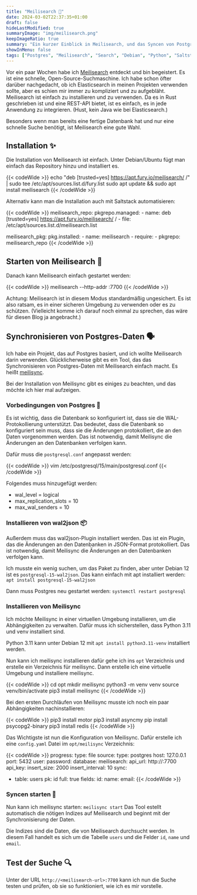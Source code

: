 ```yaml
---
title: "Meilisearch 🔎"
date: 2024-03-02T22:37:35+01:00
draft: false
hideLastModified: true
summaryImage: "img/meilisearch.png"
keepImageRatio: true
summary: "Ein kurzer Einblick in Meilisearch, und das Syncen von Postgres Daten."
showInMenu: false
tags: ["Postgres", "Meilisearch", "Search", "Debian", "Python", "Saltstack"]
---
```


Vor ein paar Wochen habe ich [Meilisearch](https://www.meilisearch.com/) entdeckt und bin begeistert. Es ist eine schnelle, Open-Source-Suchmaschine. Ich habe schon öfter darüber nachgedacht, ob ich Elasticsearch in meinen Projekten verwenden sollte, aber es schien mir immer zu kompliziert und zu aufgebläht. Meilisearch ist einfach zu installieren und zu verwenden. Da es in Rust geschrieben ist und eine REST-API bietet, ist es einfach, es in jede Anwendung zu integrieren. (Hust, kein Java wie bei Elasticsearch.)

Besonders wenn man bereits eine fertige Datenbank hat und nur eine schnelle Suche benötigt, ist Meilisearch eine gute Wahl.

## Installation ✨
Die Installation von Meilisearch ist einfach. Unter Debian/Ubuntu fügt man einfach das Repository hinzu und installiert es.


{{< codeWide >}}
echo "deb [trusted=yes] https://apt.fury.io/meilisearch/ /" | sudo tee /etc/apt/sources.list.d/fury.list
sudo apt update && sudo apt install meilisearch
{{< /codeWide >}}

Alternativ kann man die Installation auch mit Saltstack automatisieren:

{{< codeWide >}}
meilisearch_repo:
  pkgrepo.managed:
    - name: deb [trusted=yes] https://apt.fury.io/meilisearch/ /
    - file: /etc/apt/sources.list.d/meilisearch.list

meilisearch_pkg:
  pkg.installed:
    - name: meilisearch
    - require:
      - pkgrepo: meilisearch_repo
{{< /codeWide >}}


## Starten von Meilisearch 🚀
Danach kann Meilisearch einfach gestartet werden:

{{< codeWide >}}
meilisearch --http-addr <your-ip>:7700
{{< /codeWide >}}

Achtung: Meilisearch ist in diesem Modus standardmäßig ungesichert. Es ist also ratsam, es in einer sicheren Umgebung zu verwenden oder es zu schützen. (Vielleicht komme ich darauf noch einmal zu sprechen, das wäre für diesen Blog ja angebracht.)

## Synchronisieren von Postgres-Daten 🗣️
Ich habe ein Projekt, das auf Postgres basiert, und ich wollte Meilisearch darin verwenden. Glücklicherweise gibt es ein Tool, das das Synchronisieren von Postgres-Daten mit Meilisearch einfach macht. Es heißt [meilisync](https://github.com/long2ice/meilisync).

Bei der Installation von Meilisync gibt es einiges zu beachten, und das möchte ich hier mal aufzeigen.

### Vorbedingungen von Postgres  🐘
Es ist wichtig, dass die Datenbank so konfiguriert ist, dass sie die WAL-Protokollierung unterstützt. Das bedeutet, dass die Datenbank so konfiguriert sein muss, dass sie die Änderungen protokolliert, die an den Daten vorgenommen werden. Das ist notwendig, damit Meilisync die Änderungen an den Datenbanken verfolgen kann.

Dafür muss die `postgresql.conf` angepasst werden:

{{< codeWide >}}
vim /etc/postgresql/15/main/postgresql.conf
{{< /codeWide >}}


Folgendes muss hinzugefügt werden:
  - wal_level = logical
  - max_replication_slots = 10
  - max_wal_senders = 10

### Installieren von wal2json 📦
Außerdem muss das wal2json-Plugin installiert werden. Das ist ein Plugin, das die Änderungen an den Datenbanken in JSON-Format protokolliert. Das ist notwendig, damit Meilisync die Änderungen an den Datenbanken verfolgen kann.

Ich musste ein wenig suchen, um das Paket zu finden, aber unter Debian 12 ist es `postgresql-15-wal2json`. Das kann einfach mit apt installiert werden: `apt install postgresql-15-wal2json`

Dann muss Postgres neu gestartet werden: `systemctl restart postgresql`

### Installieren von Meilisync 

Ich möchte Meilisync in einer virtuellen Umgebung installieren, um die Abhängigkeiten zu verwalten. Dafür muss ich sicherstellen, dass Python 3.11 und venv installiert sind.

Python 3.11 kann unter Debian 12 mit `apt install python3.11-venv` installiert werden.

Nun kann ich meilisync installieren dafür gehe ich ins `opt` Verzeichnis und erstelle ein Verzeichnis für meilisync. Dann erstelle ich eine virtuelle Umgebung und installiere meilisync.

{{< codeWide >}}
cd opt 
mkdir meilisync
python3 -m venv venv
source venv/bin/activate
pip3 install meilisync
{{< /codeWide >}}


Bei den ersten Durchläufen von Meilisync musste ich noch ein paar Abhängigkeiten nachinstallieren:

{{< codeWide >}}
pip3 install motor
pip3 install asyncmy
pip install psycopg2-binary
pip3 install redis
{{< /codeWide >}}

Das Wichtigste ist nun die Konfiguration von Meilisync. Dafür erstelle ich eine `config.yaml` Datei im `opt/meilisync` Verzeichnis:

{{< codeWide >}}
progress:
  type: file
source:
  type: postgres
  host: 127.0.0.1
  port: 5432
  user: <your-postgres-user>
  password: <your-postgres-password>
  database: <your-database-name>
meilisearch:
  api_url: http://<meilisearch-url>:7700
  api_key:
  insert_size: 2000
  insert_interval: 10
sync:
  - table: users
    pk: id
    full: true
    fields:
      id:
      name:
      email:
{{< /codeWide >}}

### Syncen starten 🔄
Nun kann ich meilisync starten: `meilisync start`
Das Tool estellt automatisch die nötigen Indizes auf Meilisearch und beginnt mit der Synchronisierung der Daten.


Die Indizes sind die Daten, die von Meilisearch durchsucht werden. In diesem Fall handelt es sich um die Tabelle `users` und die Felder `id`, `name` und `email`.

## Test der Suche 🔍

Unter der URL `http://<meilisearch-url>:7700` kann ich nun die Suche testen und prüfen, ob sie so funktioniert, wie ich es mir vorstelle.



